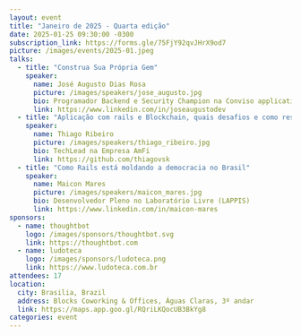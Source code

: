 ```yaml
---
layout: event
title: "Janeiro de 2025 - Quarta edição"
date: 2025-01-25 09:30:00 -0300
subscription_link: https://forms.gle/75FjY92qvJHrX9od7
picture: /images/events/2025-01.jpeg
talks:
  - title: "Construa Sua Própria Gem"
    speaker:
      name: José Augusto Dias Rosa
      picture: /images/speakers/jose_augusto.jpg
      bio: Programador Backend e Security Champion na Conviso application security
      link: https://www.linkedin.com/in/joseaugustodev
  - title: "Aplicação com rails e Blockchain, quais desafios e como resolvê-los"
    speaker:
      name: Thiago Ribeiro
      picture: /images/speakers/thiago_ribeiro.jpg
      bio: TechLead na Empresa AmFi
      link: https://github.com/thiagovsk
  - title: "Como Rails está moldando a democracia no Brasil"
    speaker:
      name: Maicon Mares
      picture: /images/speakers/maicon_mares.jpg
      bio: Desenvolvedor Pleno no Laboratório Livre (LAPPIS)
      link: https://www.linkedin.com/in/maicon-mares
sponsors:
  - name: thoughtbot
    logo: /images/sponsors/thoughtbot.svg
    link: https://thoughtbot.com
  - name: ludoteca
    logo: /images/sponsors/ludoteca.png
    link: https://www.ludoteca.com.br
attendees: 17
location:
  city: Brasilia, Brazil
  address: Blocks Coworking & Offices, Águas Claras, 3º andar
  link: https://maps.app.goo.gl/RQriLKQocUB3BkYg8
categories: event
---
```

